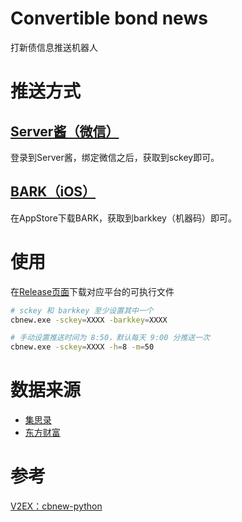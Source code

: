 # Convertible bond news
打新债信息推送机器人

# 推送方式
## [Server酱（微信）](http://sc.ftqq.com/3.version)
登录到Server酱，绑定微信之后，获取到sckey即可。
## [BARK（iOS）](https://github.com/Finb/Bark)
在AppStore下载BARK，获取到barkkey（机器码）即可。

# 使用
在[Release页面](https://github.com/Cyronlee/cbnew-go/releases)下载对应平台的可执行文件  
```bash
# sckey 和 barkkey 至少设置其中一个
cbnew.exe -sckey=XXXX -barkkey=XXXX

# 手动设置推送时间为 8:50，默认每天 9:00 分推送一次
cbnew.exe -sckey=XXXX -h=8 -m=50
```

# 数据来源
- [集思录](https://www.jisilu.cn/data/cbnew/#pre)
- [东方财富](http://data.eastmoney.com/kzz/default.html)

# 参考
[V2EX：cbnew-python](https://github.com/crazygit/cbnew)